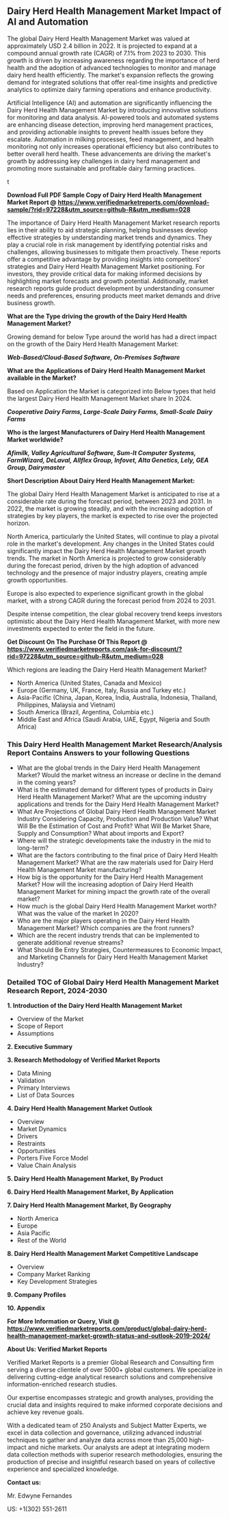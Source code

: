 <h2>Dairy Herd Health Management Market Impact of AI and Automation</h2><p>The global Dairy Herd Health Management Market was valued at approximately USD 2.4 billion in 2022. It is projected to expand at a compound annual growth rate (CAGR) of 7.1% from 2023 to 2030. This growth is driven by increasing awareness regarding the importance of herd health and the adoption of advanced technologies to monitor and manage dairy herd health efficiently. The market's expansion reflects the growing demand for integrated solutions that offer real-time insights and predictive analytics to optimize dairy farming operations and enhance productivity.</p><p>Artificial Intelligence (AI) and automation are significantly influencing the Dairy Herd Health Management Market by introducing innovative solutions for monitoring and data analysis. AI-powered tools and automated systems are enhancing disease detection, improving herd management practices, and providing actionable insights to prevent health issues before they escalate. Automation in milking processes, feed management, and health monitoring not only increases operational efficiency but also contributes to better overall herd health. These advancements are driving the market's growth by addressing key challenges in dairy herd management and promoting more sustainable and profitable dairy farming practices.</p>t</p><p id="" class=""><strong>Download Full PDF Sample Copy of Dairy Herd Health Management Market Report @ <a href="https://www.verifiedmarketreports.com/download-sample/?rid=97228&utm_source=github-R&utm_medium=028" target="_blank">https://www.verifiedmarketreports.com/download-sample/?rid=97228&utm_source=github-R&utm_medium=028</a></strong></p><p>The importance of&nbsp;Dairy Herd Health Management Market research reports lies in their ability to aid strategic planning, helping businesses develop effective strategies by understanding market trends and dynamics. They play a crucial role in risk management by identifying potential risks and challenges, allowing businesses to mitigate them proactively. These reports offer a competitive advantage by providing insights into competitors' strategies and Dairy Herd Health Management Market positioning. For investors, they provide critical data for making informed decisions by highlighting market forecasts and growth potential. Additionally, market research reports guide product development by understanding consumer needs and preferences, ensuring products meet market demands and drive business growth.</p><p><strong>What are the&nbsp;Type driving the growth of the Dairy Herd Health Management Market?</strong></p><p id="" class="">Growing demand for below Type around the world has had a direct impact on the growth of the Dairy Herd Health Management Market:</p><em><strong>Web-Based/Cloud-Based Software, On-Premises Software</strong></em></p><strong>What are the&nbsp;Applications&nbsp;of Dairy Herd Health Management Market available in the Market?</strong></p><p id="" class="">Based on Application the Market is categorized into Below types that held the largest Dairy Herd Health Management Market share In 2024.</p><em><strong>Cooperative Dairy Farms, Large-Scale Dairy Farms, Small-Scale Dairy Farms</strong></em></p><strong>Who is the largest Manufacturers of Dairy Herd Health Management Market worldwide?</strong></p><p><em><strong>Afimilk, Valley Agricultural Software, Sum-It Computer Systems, FarmWizard, DeLaval, Allflex Group, Infovet, Alta Genetics, Lely, GEA Group, Dairymaster</strong></em></p><p id="" class=""><strong>Short Description About Dairy Herd Health Management Market:</strong></p><p>The global Dairy Herd Health Management Market is anticipated to rise at a considerable rate during the forecast period, between 2023 and 2031. In 2022, the market is growing steadily, and with the increasing adoption of strategies by key players, the market is expected to rise over the projected horizon.</p><p>North America, particularly the United States, will continue to play a pivotal role in the market's development. Any changes in the United States could significantly impact the Dairy Herd Health Management Market growth trends. The market in North America is projected to grow considerably during the forecast period, driven by the high adoption of advanced technology and the presence of major industry players, creating ample growth opportunities.</p><p>Europe is also expected to experience significant growth in the global market, with a strong CAGR during the forecast period from 2024 to 2031.</p><p>Despite intense competition, the clear global recovery trend keeps investors optimistic about the Dairy Herd Health Management Market, with more new investments expected to enter the field in the future.</p><p id="" class=""><strong>Get Discount On The Purchase Of This Report @ <a href="https://www.verifiedmarketreports.com/ask-for-discount/?rid=97228&utm_source=github-R&utm_medium=028" target="_blank">https://www.verifiedmarketreports.com/ask-for-discount/?rid=97228&utm_source=github-R&utm_medium=028</a></strong></p>Which regions are leading the Dairy Herd Health Management Market?</p><ul><li>North America (United States, Canada and Mexico)</li><li>Europe (Germany, UK, France, Italy, Russia and Turkey etc.)</li><li>Asia-Pacific (China, Japan, Korea, India, Australia, Indonesia, Thailand, Philippines, Malaysia and Vietnam)</li><li>South America (Brazil, Argentina, Columbia etc.)</li><li>Middle East and Africa (Saudi Arabia, UAE, Egypt, Nigeria and South Africa)</li></ul><h3 id="" class="">This Dairy Herd Health Management Market Research/Analysis Report Contains Answers to your following Questions</h3><ul><li>What are the global trends in the Dairy Herd Health Management Market? Would the market witness an increase or decline in the demand in the coming years?</li><li>What is the estimated demand for different types of products in Dairy Herd Health Management Market? What are the upcoming industry applications and trends for the Dairy Herd Health Management Market?</li><li>What Are Projections of Global Dairy Herd Health Management Market Industry Considering Capacity, Production and Production Value? What Will Be the Estimation of Cost and Profit? What Will Be Market Share, Supply and Consumption? What about imports and Export?</li><li>Where will the strategic developments take the industry in the mid to long-term?</li><li>What are the factors contributing to the final price of Dairy Herd Health Management Market? What are the raw materials used for Dairy Herd Health Management Market manufacturing?</li><li>How big is the opportunity for the Dairy Herd Health Management Market? How will the increasing adoption of Dairy Herd Health Management Market for mining impact the growth rate of the overall market?</li><li>How much is the global Dairy Herd Health Management Market worth? What was the value of the market In 2020?</li><li>Who are the major players operating in the Dairy Herd Health Management Market? Which companies are the front runners?</li><li>Which are the recent industry trends that can be implemented to generate additional revenue streams?</li><li>What Should Be Entry Strategies, Countermeasures to Economic Impact, and Marketing Channels for Dairy Herd Health Management Market Industry?</li></ul><h3 id="" class="">Detailed TOC of Global Dairy Herd Health Management Market Research Report, 2024-2030</h3><p id="" class=""><strong>1. Introduction of the Dairy Herd Health Management Market</strong></p><ul><li>Overview of the Market</li><li>Scope of Report</li><li>Assumptions</li></ul><p id="" class=""><strong>2. Executive Summary</strong></p><p id="" class=""><strong>3. Research Methodology of Verified Market Reports</strong></p><ul><li>Data Mining</li><li>Validation</li><li>Primary Interviews</li><li>List of Data Sources</li></ul><p id="" class=""><strong>4. Dairy Herd Health Management Market Outlook</strong></p><ul><li>Overview</li><li>Market Dynamics</li><li>Drivers</li><li>Restraints</li><li>Opportunities</li><li>Porters Five Force Model</li><li>Value Chain Analysis</li></ul><p id="" class=""><strong>5. Dairy Herd Health Management Market, By Product</strong></p><p id="" class=""><strong>6. Dairy Herd Health Management Market, By Application</strong></p><p id="" class=""><strong>7. Dairy Herd Health Management Market, By Geography</strong></p><ul><li>North America</li><li>Europe</li><li>Asia Pacific</li><li>Rest of the World</li></ul><p id="" class=""><strong>8. Dairy Herd Health Management Market Competitive Landscape</strong></p><ul><li>Overview</li><li>Company Market Ranking</li><li>Key Development Strategies</li></ul><p id="" class=""><strong>9. Company Profiles</strong></p><p id="" class=""><strong>10. Appendix</strong></p><p id="" class=""><strong>For More Information or Query, Visit @ <a href="https://www.verifiedmarketreports.com/product/global-dairy-herd-health-management-market-growth-status-and-outlook-2019-2024/" target="_blank">https://www.verifiedmarketreports.com/product/global-dairy-herd-health-management-market-growth-status-and-outlook-2019-2024/</a></strong></p><p id="" class=""><strong>About Us: Verified Market Reports</strong></p><p id="" class="">Verified Market Reports is a premier Global Research and Consulting firm serving a diverse clientele of over 5000+ global customers. We specialize in delivering cutting-edge analytical research solutions and comprehensive information-enriched research studies.</p><p id="" class="">Our expertise encompasses strategic and growth analyses, providing the crucial data and insights required to make informed corporate decisions and achieve key revenue goals.</p><p id="" class="">With a dedicated team of 250 Analysts and Subject Matter Experts, we excel in data collection and governance, utilizing advanced industrial techniques to gather and analyze data across more than 25,000 high-impact and niche markets. Our analysts are adept at integrating modern data collection methods with superior research methodologies, ensuring the production of precise and insightful research based on years of collective experience and specialized knowledge.</p><p id="" class=""><strong>Contact us:</strong></p><p id="" class="">Mr. Edwyne Fernandes</p><p id="" class="">US: +1(302) 551-2611</p>